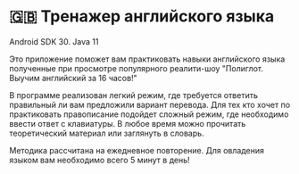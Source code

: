 # 🇬🇧 Тренажер английского языка 

Android SDK 30. Java 11

Это приложение поможет вам практиковать навыки английского языка полученные при просмотре популярного реалити-шоу "Полиглот. Выучим английский за 16 часов!"

В программе реализован легкий режим, где требуется ответить правильный ли вам предложили вариант перевода. Для тех кто хочет по практиковать правописание подойдет сложный режим, где необходимо ввести ответ с клавиатуры.
В любое время можно прочитать теоретический материал или заглянуть в словарь.

Методика рассчитана на ежедневное повторение.
Для овладения языком вам необходимо всего 5 минут в день!
